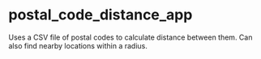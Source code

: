 # postal_code_distance_app
Uses a CSV file of postal codes to calculate distance between them. Can also find nearby locations within a radius.
